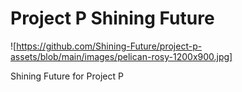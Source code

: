 # Project P Shining Future

![https://github.com/Shining-Future/project-p-assets/blob/main/images/pelican-rosy-1200x900.jpg]

Shining Future for Project P
